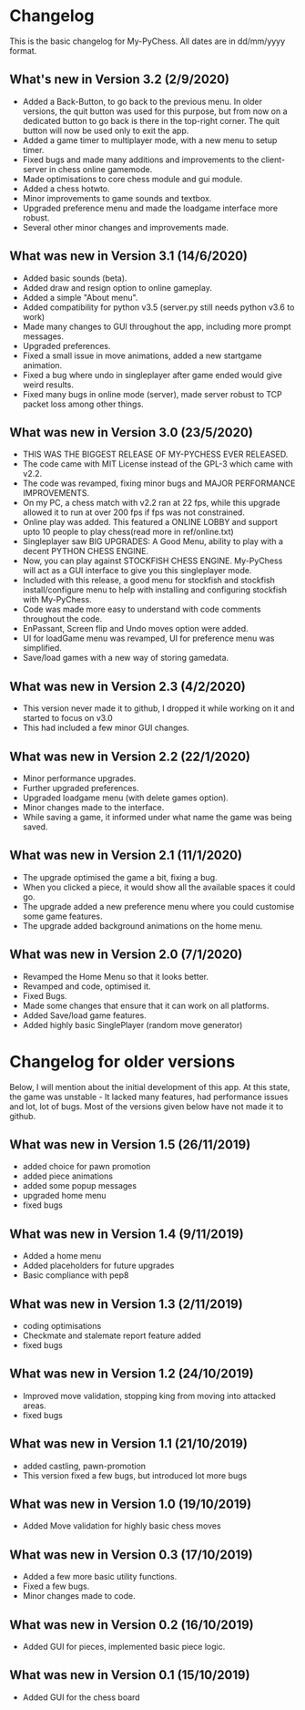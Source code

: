 # Changelog
This is the basic changelog for My-PyChess. All dates are in dd/mm/yyyy format.

## What's new in Version 3.2 (2/9/2020)
- Added a Back-Button, to go back to the previous menu. In older versions, the quit button was used for this purpose, but from now on a dedicated button to go back is there in the top-right corner. The quit button will now be used only to exit the app.
- Added a game timer to multiplayer mode, with a new menu to setup timer.
- Fixed bugs and made many additions and improvements to the client-server in chess online gamemode.
- Made optimisations to core chess module and gui module.
- Added a chess hotwto.
- Minor improvements to game sounds and textbox.
- Upgraded preference menu and made the loadgame interface more robust.
- Several other minor changes and improvements made.

## What was new in Version 3.1 (14/6/2020)
- Added basic sounds (beta).
- Added draw and resign option to online gameplay.
- Added a simple "About menu".
- Added compatibility for python v3.5 (server.py still needs python v3.6 to work)
- Made many changes to GUI throughout the app, including more prompt messages.
- Upgraded preferences.
- Fixed a small issue in move animations, added a new startgame animation.
- Fixed a bug where undo in singleplayer after game ended would give weird results.
- Fixed many bugs in online mode (server), made server robust to TCP packet loss among other things.

## What was new in Version 3.0 (23/5/2020)
- THIS WAS THE BIGGEST RELEASE OF MY-PYCHESS EVER RELEASED.
- The code came with MIT License instead of the GPL-3 which came with v2.2.
- The code was revamped, fixing minor bugs and MAJOR PERFORMANCE IMPROVEMENTS.
- On my PC, a chess match with v2.2 ran at 22 fps, while this upgrade allowed it to run at over 200 fps if fps was not constrained.
- Online play was added. This featured a ONLINE LOBBY and support upto 10 people to play chess(read more in ref/online.txt)
- Singleplayer saw BIG UPGRADES: A Good Menu, ability to play with a decent PYTHON CHESS ENGINE.
- Now, you can play against STOCKFISH CHESS ENGINE. My-PyChess will act as a GUI interface to give you this singleplayer mode. 
- Included with this release, a good menu for stockfish and stockfish install/configure menu to help with installing and configuring stockfish with My-PyChess.
- Code was made more easy to understand with code comments throughout the code.
- EnPassant, Screen flip and Undo moves option were added.
- UI for loadGame menu was revamped, UI for preference menu was simplified.
- Save/load games with a new way of storing gamedata.

## What was new in Version 2.3 (4/2/2020)
- This version never made it to github, I dropped it while working on it and started to focus on v3.0
- This had included a few minor GUI changes.

## What was new in Version 2.2 (22/1/2020)
- Minor performance upgrades.
- Further upgraded preferences.
- Upgraded loadgame menu (with delete games option).
- Minor changes made to the interface.
- While saving a game, it informed under what name the game was being saved.

## What was new in Version 2.1 (11/1/2020)
- The upgrade optimised the game a bit, fixing a bug.
- When you clicked a piece, it would show all the available spaces it could go.
- The upgrade added a new preference menu where you could customise some game features.
- The upgrade added background animations on the home menu.

## What was new in Version 2.0 (7/1/2020)
- Revamped the Home Menu so that it looks better.
- Revamped and code, optimised it.
- Fixed Bugs.
- Made some changes that ensure that it can work on all platforms.
- Added Save/load game features.
- Added highly basic SinglePlayer (random move generator)

# Changelog for older versions

Below, I will mention about the initial development of this app. At this state, the game was unstable - It lacked many features, had performance issues and lot, lot of bugs. Most of the versions given below have not made it to github.

## What was new in Version 1.5 (26/11/2019)
- added choice for pawn promotion
- added piece animations
- added some popup messages
- upgraded home menu
- fixed bugs

## What was new in Version 1.4 (9/11/2019)
- Added a home menu
- Added placeholders for future upgrades
- Basic compliance with pep8

## What was new in Version 1.3 (2/11/2019)
- coding optimisations
- Checkmate and stalemate report feature added
- fixed bugs

## What was new in Version 1.2 (24/10/2019)
- Improved move validation, stopping king from moving into attacked areas.
- fixed bugs

## What was new in Version 1.1 (21/10/2019)
- added castling, pawn-promotion
- This version fixed a few bugs, but introduced lot more bugs

## What was new in Version 1.0 (19/10/2019)
- Added Move validation for highly basic chess moves

## What was new in Version 0.3 (17/10/2019)
- Added a few more basic utility functions.
- Fixed a few bugs.
- Minor changes made to code.

## What was new in Version 0.2 (16/10/2019)
- Added GUI for pieces, implemented basic piece logic.

## What was new in Version 0.1 (15/10/2019)
- Added GUI for the chess board
